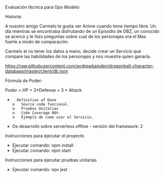 Evaluación técnica para Gpo Modelo

Historia:

A nuestro amigo Carmelo le gusta ver Anime cuando tiene tiempo libre.  Un día mientras se encontraba disfrutando de un Episodio de DBZ, un conocido se acercó y le hizo preguntas sobre cual de los personajes era el Mas fuerte a modo de comparación.

Carmelo al no tener los datos a mano, decide crear un Servicio que compare las habilidades de los personajes y nos muestre quien ganaría.

https://raw.githubusercontent.com/andrewbaisden/dragonball-character-database/master/client/db.json

Fórmula de Poder:

Poder = HP + 2*Defense + 3 * Attack

-       Definition of Done
      o   Source code funcional.
      o   Pruebas Unitarias
      o   Code Coverage 80%
      o   Ejemplo de como usar el Servicio. 

* De desarrolló sobre serverless offline - versión del framework: 2

Instrucciones para ejecutar el proyecto
* Ejecutar comando: npm install
* Ejecutar comando: npm start

Instrucciones para ejecutar pruebas unitarias
* Ejecutar comando: npx jest

